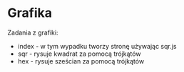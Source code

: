 # Grafika
Zadania z grafiki:
- index - w tym wypadku tworzy stronę używając sqr.js
- sqr - rysuje kwadrat za pomocą trójkątów
- hex - rysuje sześcian za pomocą trójkątów
